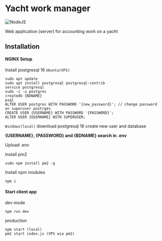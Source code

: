 # Yacht work manager

![NodeJS](https://img.shields.io/badge/Node.js-339933?logo=Node.js&logoColor=white)

Web application (server) for accounting work on a yacht

## Installation
#### NGINX Setup

Install postgresql 16
`Ubuntu(VPS)`
```
sudo apt update
sudo apt install postgresql postgresql-contrib
service postgresql
sudo -i -u postgres
createdb {BDNAME}
psql
ALTER USER postgres WITH PASSWORD '{new_password}'; // change password on superuser postrges
CREATE USER {USERNAME} WITH PASSWORD '{PASSWORD}';
ALTER USER {USERNAME} WITH SUPERUSER;
```

`Windows(local)`
download postgresql 16
create new user and database

**{USERNAME}, {PASSWORD} and {BDNAME} search in .env**

Upload .env

Install pm2
```
sudo npm install pm2 -g
```

Install npm modules
```
npm i
```
#### Start client app
dev mode 
```
npm run dev
```
production
```
npm start (local) 
pm2 start index.js (VPS wia pm2)
```